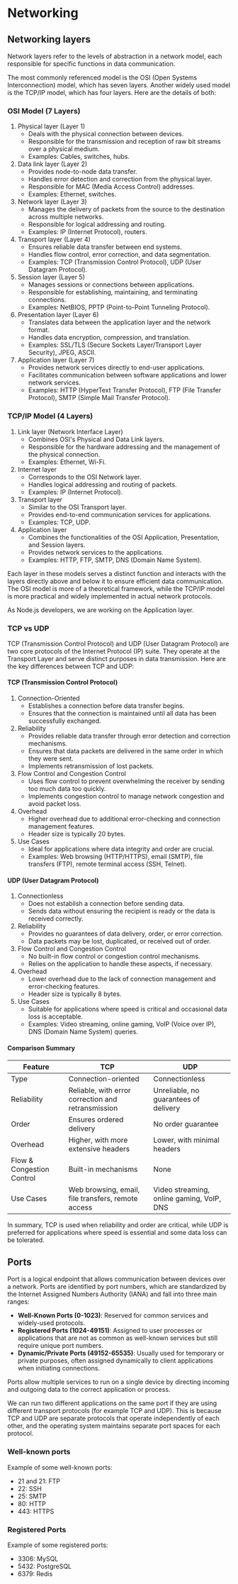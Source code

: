 # Networking

## Networking layers

Network layers refer to the levels of abstraction in a network model, each responsible for specific functions in data communication.

The most commonly referenced model is the OSI (Open Systems Interconnection) model, which has seven layers. Another widely used model is the TCP/IP model, which has four layers. Here are the details of both:

### OSI Model (7 Layers)

1. Physical layer (Layer 1)
   - Deals with the physical connection between devices.
   - Responsible for the transmission and reception of raw bit streams over a physical medium.
   - Examples: Cables, switches, hubs.
2. Data link layer (Layer 2)
   - Provides node-to-node data transfer.
   - Handles error detection and correction from the physical layer.
   - Responsible for MAC (Media Access Control) addresses.
   - Examples: Ethernet, switches.
3. Network layer (Layer 3)
   - Manages the delivery of packets from the source to the destination across multiple networks.
   - Responsible for logical addressing and routing.
   - Examples: IP (Internet Protocol), routers.
4. Transport layer (Layer 4)
   - Ensures reliable data transfer between end systems.
   - Handles flow control, error correction, and data segmentation.
   - Examples: TCP (Transmission Control Protocol), UDP (User Datagram Protocol).
5. Session layer (Layer 5)
   - Manages sessions or connections between applications.
   - Responsible for establishing, maintaining, and terminating connections.
   - Examples: NetBIOS, PPTP (Point-to-Point Tunneling Protocol).
6. Presentation layer (Layer 6)
   - Translates data between the application layer and the network format.
   - Handles data encryption, compression, and translation.
   - Examples: SSL/TLS (Secure Sockets Layer/Transport Layer Security), JPEG, ASCII.
7. Application layer (Layer 7)
   - Provides network services directly to end-user applications.
   - Facilitates communication between software applications and lower network services.
   - Examples: HTTP (HyperText Transfer Protocol), FTP (File Transfer Protocol), SMTP (Simple Mail Transfer Protocol).

### TCP/IP Model (4 Layers)

1. Link layer (Network Interface Layer)
   - Combines OSI's Physical and Data Link layers.
   - Responsible for the hardware addressing and the management of the physical connection.
   - Examples: Ethernet, Wi-Fi.
2. Internet layer
   - Corresponds to the OSI Network layer.
   - Handles logical addressing and routing of packets.
   - Examples: IP (Internet Protocol).
3. Transport layer
   - Similar to the OSI Transport layer.
   - Provides end-to-end communication services for applications.
   - Examples: TCP, UDP.
4. Application layer
   - Combines the functionalities of the OSI Application, Presentation, and Session layers.
   - Provides network services to the applications.
   - Examples: HTTP, FTP, SMTP, DNS (Domain Name System).

Each layer in these models serves a distinct function and interacts with the layers directly above and below it to ensure efficient data communication. The OSI model is more of a theoretical framework, while the TCP/IP model is more practical and widely implemented in actual network protocols.

As Node.js developers, we are working on the Application layer.

### TCP vs UDP

TCP (Transmission Control Protocol) and UDP (User Datagram Protocol) are two core protocols of the Internet Protocol (IP) suite. They operate at the Transport Layer and serve distinct purposes in data transmission. Here are the key differences between TCP and UDP:

#### TCP (Transmission Control Protocol)

1. Connection-Oriented
   - Establishes a connection before data transfer begins.
   - Ensures that the connection is maintained until all data has been successfully exchanged.
2. Reliability
   - Provides reliable data transfer through error detection and correction mechanisms.
   - Ensures that data packets are delivered in the same order in which they were sent.
   - Implements retransmission of lost packets.
3. Flow Control and Congestion Control
   - Uses flow control to prevent overwhelming the receiver by sending too much data too quickly.
   - Implements congestion control to manage network congestion and avoid packet loss.
4. Overhead
   - Higher overhead due to additional error-checking and connection management features.
   - Header size is typically 20 bytes.
5. Use Cases
   - Ideal for applications where data integrity and order are crucial.
   - Examples: Web browsing (HTTP/HTTPS), email (SMTP), file transfers (FTP), remote terminal access (SSH, Telnet).

#### UDP (User Datagram Protocol)

1. Connectionless
   - Does not establish a connection before sending data.
   - Sends data without ensuring the recipient is ready or the data is received correctly.
2. Reliability
   - Provides no guarantees of data delivery, order, or error correction.
   - Data packets may be lost, duplicated, or received out of order.
3. Flow Control and Congestion Control
   - No built-in flow control or congestion control mechanisms.
   - Relies on the application to handle these aspects, if necessary.
4. Overhead
   - Lower overhead due to the lack of connection management and error-checking features.
   - Header size is typically 8 bytes.
5. Use Cases
   - Suitable for applications where speed is critical and occasional data loss is acceptable.
   - Examples: Video streaming, online gaming, VoIP (Voice over IP), DNS (Domain Name System) queries.

#### Comparison Summary

| Feature                   | TCP                                                | UDP                                       |
| ------------------------- | -------------------------------------------------- | ----------------------------------------- |
| Type                      | Connection-oriented                                | Connectionless                            |
| Reliability               | Reliable, with error correction and retransmission | Unreliable, no guarantees of delivery     |
| Order                     | Ensures ordered delivery                           | No order guarantee                        |
| Overhead                  | Higher, with more extensive headers                | Lower, with minimal headers               |
| Flow & Congestion Control | Built-in mechanisms                                | None                                      |
| Use Cases                 | Web browsing, email, file transfers, remote access | Video streaming, online gaming, VoIP, DNS |

In summary, TCP is used when reliability and order are critical, while UDP is preferred for applications where speed is essential and some data loss can be tolerated.

## Ports

Port is a logical endpoint that allows communication between devices over a network. Ports are identified by port numbers, which are standardized by the Internet Assigned Numbers Authority (IANA) and fall into three main ranges:

- **Well-Known Ports (0-1023)**: Reserved for common services and widely-used protocols.
- **Registered Ports (1024-49151)**: Assigned to user processes or applications that are not as common as well-known services but still require unique port numbers.
- **Dynamic/Private Ports (49152-65535)**: Usually used for temporary or private purposes, often assigned dynamically to client applications when initiating connections.

Ports allow multiple services to run on a single device by directing incoming and outgoing data to the correct application or process.

We can run two different applications on the same port if they are using different transport protocols (for example TCP and UDP). This is because TCP and UDP are separate protocols that operate independently of each other, and the operating system maintains separate port spaces for each protocol.

### Well-known ports

Example of some well-known ports:

- 21 and 21: FTP
- 22: SSH
- 25: SMTP
- 80: HTTP
- 443: HTTPS

### Registered Ports

Example of some registered ports:

- 3306: MySQL
- 5432: PostgreSQL
- 6379: Redis
